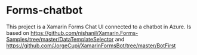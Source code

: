 # Forms-chatbot
This project is a Xamarin Forms Chat UI connected to a chatbot in Azure. Is based on https://github.com/nishanil/Xamarin.Forms-Samples/tree/master/DataTemplateSelector and https://github.com/JorgeCupi/XamarinFormsBot/tree/master/BotFirst
